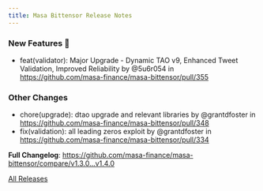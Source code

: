 ```yaml
---
title: Masa Bittensor Release Notes
---
```


<!-- Release notes generated using configuration in .github/release.yml at main -->

### New Features 🎉
* feat(validator): Major Upgrade - Dynamic TAO v9, Enhanced Tweet Validation, Improved Reliability by @5u6r054 in https://github.com/masa-finance/masa-bittensor/pull/355

### Other Changes
* chore(upgrade): dtao upgrade and relevant libraries by @grantdfoster in https://github.com/masa-finance/masa-bittensor/pull/348
* fix(validation): all leading zeros exploit by @grantdfoster in https://github.com/masa-finance/masa-bittensor/pull/334

**Full Changelog**: https://github.com/masa-finance/masa-bittensor/compare/v1.3.0...v1.4.0

[All Releases](https://github.com/masa-finance/masa-bittensor/releases)
